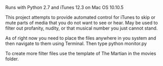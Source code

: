 Runs with Python 2.7 and iTunes 12.3 on Mac OS 10.10.5

This project attempts to provide automated control for iTunes to skip or mute parts of media that you do not want to see or hear. May be used to filter out profanity, nudity, or that musical number you just cannot stand.

As of right now you need to place the files anywhere in you system and then navigate to them using Terminal. Then type
python monitor.py

To create more filter files use the template of The Martian in the movies folder.